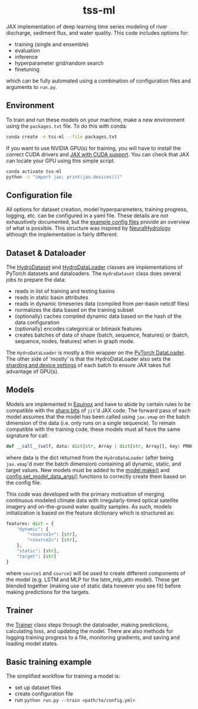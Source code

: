 <h1 align='center'>tss-ml</h1>

JAX implementation of deep learning time series modeling of river discharge, sediment flux, and water quality. This code includes options for:
- training (single and ensemble)
- evaluation
- inference 
- hyperparameter grid/random search
- finetuning

which can be fully automated using a combination of configuration files and arguments to `run.py`.

## Environment
To train and run these models on your machine, make a new environment using the `packages.txt` file. To do this with conda:
```sh
conda create -n tss-ml --file packages.txt
```
If you want to use NVIDIA GPU(s) for training, you will have to install the correct CUDA drivers and [JAX with CUDA support](https://docs.jax.dev/en/latest/installation.html#nvidia-gpu). You can check that JAX can locate your GPU using this simple script. 
```sh
conda activate tss-ml
python -c "import jax; print(jax.devices())"
```

## Configuration file
All options for dataset creation, model hyperparameters, training progress, logging, etc. can be configured in a yaml file. These details are not exhaustively documented, but the [example config files](./runs/_examples/) provide an overview of what is possible. This structure was inspired by [NeuralHydrology](https://neuralhydrology.readthedocs.io/en/latest/usage/config.html) although the implementation is fairly different. 

## Dataset & Dataloader
The [HydroDataset](./src/data/hydrodata.py) and [HydroDataLoader](./src/data/hydroloader.py) classes are implementations of PyTorch datasets and dataloaders. The `HydroDataset` class does several jobs to prepare the data:
- reads in list of training and testing basins
- reads in static basin attributes
- reads in dynamic timeseries data (compiled from per-basin netcdf files)
- normalizes the data based on the training subset
- (optionally) caches compiled dynamic data based on the hash of the data configuration
- (optionally) encodes categorical or bitmask features
- creates batches of data of shape (batch, sequence, features) or (batch, sequence, nodes, features) when in graph mode. 

The `HydroDataLoader` is mostly a thin wrapper on the [PyTorch DataLoader](https://pytorch.org/tutorials/beginner/basics/data_tutorial.html#preparing-your-data-for-training-with-dataloaders). The other side of 'mostly' is that the HydroDataLoader also sets the [sharding and device settings](https://docs.jax.dev/en/latest/notebooks/Distributed_arrays_and_automatic_parallelization.html) of each batch to ensure JAX takes full advantage of GPU(s). 

## Models
Models are implemented in [Equinox](https://github.com/patrick-kidger/equinox) and have to abide by certain rules to be compatible with the [sharp bits](https://docs.jax.dev/en/latest/notebooks/Common_Gotchas_in_JAX.html) of `jit`'d JAX code. The forward pass of each model assumes that the model has been called using `jax.vmap` on the batch dimension of the data (i.e. only runs on a single sequence). To remain compatible with the training code, these models must all have the same signature for call:

```python
def __call__(self, data: dict[str, Array | dict[str, Array]], key: PRNGKeyArray):
```

where data is the dict returned from the `HydroDataLoader` (after being `jax.vmap`'d over the batch dimension) containing all dynamic, static, and target values. New models must be added to the [model.make()](./src/models/__init__.py#:~:text=def%20make) and [config.set_model_data_args()](./src/config.py#:~:text=def%20set_model_data_args) functions to correctly create them based on the config file. 

This code was developed with the primary motivation of merging continuous modeled climate data with irregularly-timed optical satellite imagery and on-the-ground water quality samples. As such, models initialization is based on the feature dictionary which is structured as:
```python
features: dict = {
    "dynamic": {
        "<source1>": [str],
        "<source2>": [str], 
    },
    "static": [str],
    "target": [str]
}
```
where `source1` and `source2` will be used to create different components of the model (e.g. LSTM and MLP for the lstm_mlp_attn model). These get blended together (making use of static data however you see fit) before making predictions for the targets.


## Trainer
the [Trainer](./src/train/trainer.py) class steps through the dataloader, making predictions, calculating loss, and updating the model. There are also methods for logging training progress to a file, monitoring gradients, and saving and loading model states. 


## Basic training example
The simplified workflow for training a model is:
- set up dataset files
- create configuration file
- run `python run.py --train <path/to/config.yml>`
